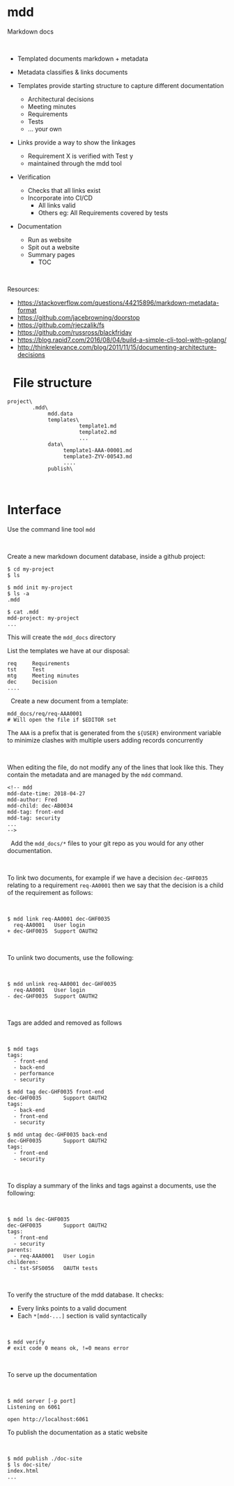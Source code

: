 # mdd
Markdown docs


 

-   Templated documents markdown + metadata
-   Metadata classifies & links documents
-   Templates provide starting structure to capture different documentation

    -   Architectural decisions
    -   Meeting minutes
    -   Requirements
    -   Tests
    -   ... your own
-   Links provide a way to show the linkages
    -   Requirement X is verified with Test y
    -   maintained through the mdd tool
-   Verification
    -   Checks that all links exist
    -   Incorporate into CI/CD
        -   All links valid
        -   Others eg: All Requirements covered by tests

-   Documentation
    -   Run as website
    -   Spit out a website
    -   Summary pages
        -   TOC

 

Resources:

-   <https://stackoverflow.com/questions/44215896/markdown-metadata-format>
-   <https://github.com/jacebrowning/doorstop>
-   <https://github.com/rjeczalik/fs>
-   <https://github.com/russross/blackfriday>
- https://blog.rapid7.com/2016/08/04/build-a-simple-cli-tool-with-golang/
- http://thinkrelevance.com/blog/2011/11/15/documenting-architecture-decisions

 
File structure
=========

```
project\
        .mdd\
             mdd.data
             templates\
                       template1.md
                       template2.md
                       ...
             data\
                  template1-AAA-00001.md
                  template3-ZYV-00543.md
                  ....
             publish\
```
 

Interface
=========

Use the command line tool `mdd`

 

Create a new markdown document database, inside a github project:


```
$ cd my-project
$ ls

$ mdd init my-project
$ ls -a
.mdd

$ cat .mdd
mdd-project: my-project
...
```

This will create the `mdd_docs` directory

List the templates we have at our disposal:

```$ mdd templates
req     Requirements
tst     Test
mtg     Meeting minutes
dec     Decision
....
```
 
Create a new document from a template:



```$ mdd new req "User login"
mdd_docs/req/req-AAA0001
# Will open the file if $EDITOR set
```

The `AAA` is a  prefix that is generated from the `${USER}` environment variable
to minimize clashes with multiple users adding records concurrently

 

When editing the file, do not modify any of the lines that look like this. They
contain the metadata and are managed by the `mdd` command.

```
<!-- mdd
mdd-date-time: 2018-04-27
mdd-author: Fred
mdd-child: dec-AB0034
mdd-tag: front-end
mdd-tag: security
...
-->

```

 
Add the `mdd_docs/*` files to your git repo as you would for any other
documentation.

 

To link two documents, for example if we have a decision `dec-GHF0035` relating
to a requirement `req-AA0001` then we say that the decision is a child of the
requirement as follows:

 

```
$ mdd link req-AA0001 dec-GHF0035
  req-AA0001   User login
+ dec-GHF0035  Support OAUTH2

```

 

To unlink two documents, use the following:

 

```
$ mdd unlink req-AA0001 dec-GHF0035
  req-AA0001   User login
- dec-GHF0035  Support OAUTH2

```

 

Tags are added and removed as follows

 

```
$ mdd tags
tags:
  - front-end
  - back-end
  - performance
  - security

$ mdd tag dec-GHF0035 front-end
dec-GHF0035       Support OAUTH2
tags:
  - back-end
  - front-end
  - security

$ mdd untag dec-GHF0035 back-end
dec-GHF0035       Support OAUTH2
tags:
  - front-end
  - security

```

 

To display a summary of the links and tags against a documents, use the
following:

 

```
$ mdd ls dec-GHF0035
dec-GHF0035       Support OAUTH2
tags:
  - front-end
  - security
parents:
  - req-AAA0001   User Login
childeren:
  - tst-SFS0056   OAUTH tests
```

 

To verify the structure of the mdd database. It checks:

-   Every links points to a valid document
-   Each `*[mdd-...]` section is valid syntactically

 

```
$ mdd verify
# exit code 0 means ok, !=0 means error
```

 

To serve up the documentation

 

```
$ mdd server [-p port]
Listening on 6061

open http://localhost:6061
```


To publish the documentation as a static website

 

```
$ mdd publish ./doc-site
$ ls doc-site/
index.html
...

```
 
<!-- mdd
*[mdd-tag]: security
-->
 
